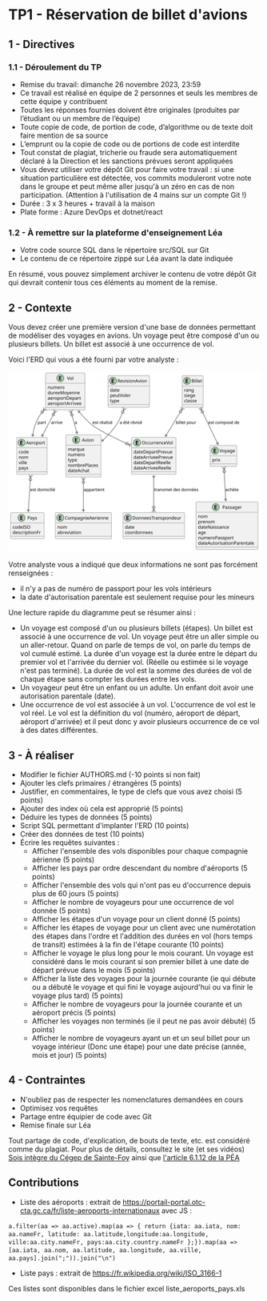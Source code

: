 # TP1 - Réservation de billet d'avions

## 1 - Directives

### 1.1 - Déroulement du TP

- Remise du travail: dimanche 26 novembre 2023, 23:59
- Ce travail est réalisé en équipe de 2 personnes et seuls les membres de cette équipe y contribuent
- Toutes les réponses fournies doivent être originales (produites par l’étudiant ou un membre de l’équipe)
- Toute copie de code, de portion de code, d’algorithme ou de texte doit faire mention de sa source
- L’emprunt ou la copie de code ou de portions de code est interdite
- Tout constat de plagiat, tricherie ou fraude sera automatiquement déclaré à la Direction et les sanctions prévues seront appliquées
- Vous devez utiliser votre dépôt Git pour faire votre travail : si une situation particulière est détectée, vos commits moduleront votre note dans le groupe et peut même aller jusqu'à un zéro en cas de non participation. (Attention à l'utilisation de 4 mains sur un compte Git !)
- Durée : 3 x 3 heures + travail à la maison
- Plate forme : Azure DevOps et dotnet/react

### 1.2 - À remettre sur la plateforme d'enseignement Léa

- Votre code source SQL dans le répertoire src/SQL sur Git
- Le contenu de ce répertoire zippé sur Léa avant la date indiquée

En résumé, vous pouvez simplement archiver le contenu de votre dépôt Git qui devrait contenir tous ces éléments au moment de la remise.

## 2 - Contexte

Vous devez créer une première version d'une base de données permettant de modéliser des voyages en avions. Un voyage peut être composé d'un ou plusieurs billets. Un billet est associé à une occurrence de vol.

Voici l'ERD qui vous a été fourni par votre analyste :

![ERD logique](images/ERD/airline_reservation/erd_airline_reservation_logique.svg)

Votre analyste vous a indiqué que deux informations ne sont pas forcément renseignées :

- il n'y a pas de numéro de passport pour les vols intérieurs
- la date d'autorisation parentale est seulement requise pour les mineurs

Une lecture rapide du diagramme peut se résumer ainsi :

- Un voyage est composé d'un ou plusieurs billets (étapes). Un billet est associé à une occurrence de vol. Un voyage peut être un aller simple ou un aller-retour. Quand on parle de temps de vol, on parle du temps de vol cumulé estimé. La durée d'un voyage est la durée entre le départ du premier vol et l'arrivée du dernier vol. (Réelle ou estimée si le voyage n'est pas terminé). La durée de vol est la somme des durées de vol de chaque étape sans compter les durées entre les vols.
- Un voyageur peut être un enfant ou un adulte. Un enfant doit avoir une autorisation parentale (date).
- Une occurrence de vol est associée à un vol. L'occurrence de vol est le vol réel. Le vol est la définition du vol (numéro, aéroport de départ, aéroport d'arrivée) et il peut donc y avoir plusieurs occurrence de ce vol à des dates différentes.

## 3 - À réaliser

- Modifier le fichier AUTHORS.md (-10 points si non fait)
- Ajouter les clefs primaires / étrangères (5 points)
- Justifier, en commentaires, le type de clefs que vous avez choisi (5 points)
- Ajouter des index où cela est approprié (5 points)
- Déduire les types de données (5 points)
- Script SQL permettant d'implanter l'ERD (10 points)
- Créer des données de test (10 points)
- Écrire les requêtes suivantes :
  - Afficher l'ensemble des vols disponibles pour chaque compagnie aérienne (5 points)
  - Afficher les pays par ordre descendant du nombre d'aéroports (5 points)
  - Afficher l'ensemble des vols qui n'ont pas eu d'occurrence depuis plus de 60 jours (5 points)
  - Afficher le nombre de voyageurs pour une occurrence de vol donnée (5 points)
  - Afficher les étapes d'un voyage pour un client donné (5 points)
  - Afficher les étapes de voyage pour un client avec une numérotation des étapes dans l'ordre et l'addition des durées en vol (hors temps de transit) estimées à la fin de l'étape courante (10 points)
  - Afficher le voyage le plus long pour le mois courant. Un voyage est considéré dans le mois courant si son premier billet à une date de départ prévue dans le mois (5 points)
  - Afficher la liste des voyages pour la journée courante (ie qui débute ou a débuté le voyage et qui fini le voyage aujourd'hui ou va finir le voyage plus tard) (5 points)
  - Afficher le nombre de voyageurs pour la journée courante et un aéroport précis  (5 points)
  - Afficher les voyages non terminés (ie il peut ne pas avoir débuté) (5 points)
  - Afficher le nombre de voyageurs ayant un et un seul billet pour un voyage intérieur (Donc une étape) pour une date précise (année, mois et jour) (5 points)

## 4 - Contraintes

- N'oubliez pas de respecter les nomenclatures demandées en cours
- Optimisez vos requêtes
- Partage entre équipier de code avec Git
- Remise finale sur Léa

Tout partage de code, d'explication, de bouts de texte, etc. est considéré comme du plagiat. Pour plus de détails, consultez le site (et ses vidéos) [Sois intègre du Cégep de Sainte-Foy](http://csfoy.ca/soisintegre) ainsi que [l'article 6.1.12 de la PÉA](https://www.csfoy.ca/fileadmin/documents/notre_cegep/politiques_et_reglements/5.9_PolitiqueEvaluationApprentissages_2019.pdf)

## Contributions

- Liste des aéroports : extrait de https://portail-portal.otc-cta.gc.ca/fr/liste-aeroports-internationaux avec JS :

```JS
a.filter(aa => aa.active).map(aa => { return {iata: aa.iata, nom: aa.nameFr, latitude: aa.latitude,longitude:aa.longitude, ville:aa.city.nameFr, pays:aa.city.country.nameFr };}).map(aa => [aa.iata, aa.nom, aa.latitude, aa.longitude, aa.ville, aa.pays].join(";")).join("\n")
```

- Liste pays : extrait de https://fr.wikipedia.org/wiki/ISO_3166-1

Ces listes sont disponibles dans le fichier excel liste_aeroports_pays.xls
